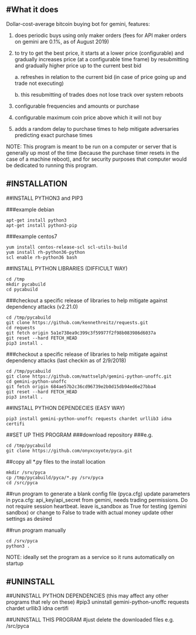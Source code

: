#What it does
------------
Dollar-cost-average bitcoin buying bot for gemini, features:
1. does periodic buys using only maker orders (fees for API maker orders on gemini are 0.1%, as of August 2019)
2. to try to get the best price, it starts at a lower price (configurable) and gradually increases price (at a configurable time frame) by resubmitting and gradually higher price up to the current best bid

	a. refreshes in relation to the current bid (in case of price going up and trade not executing) 

	b. this resubmitting of trades does not lose track over system reboots
3. configurable frequencies and amounts or purchase
4. configurable maximum coin price above which it will not buy
5. adds a random delay to purchase times to help mitigate adversaries predicting exact purchase times


NOTE: This program is meant to be run on a computer or server that is generally up most of the time (because the purchase timer resets in the case of a machine reboot), and for security purposes that computer would be dedicated to running this program.


#INSTALLATION
------------

##INSTALL PYTHON3 and PIP3

###example debian
```
apt-get install python3
apt-get install python3-pip
```

###example centos7
```
yum install centos-release-scl scl-utils-build
yum install rh-python36-python
scl enable rh-python36 bash
```

##INSTALL PYTHON LIBRARIES (DIFFICULT WAY)
```
cd /tmp
mkdir pycabuild
cd pycabuild
```

###checkout a specific release of libraries to help mitigate against dependency attacks (v2.21.0)
```
cd /tmp/pycabuild
git clone https://github.com/kennethreitz/requests.git
cd requests
git fetch origin 5a1e738ea9c399c3f59977f2f98b083986d6037a 
git reset --hard FETCH_HEAD
pip3 install .
```

###checkout a specific release of libraries to help mitigate against dependency attacks (last checkin as of 2/9/2018)
```
cd /tmp/pycabuild
git clone https://github.com/mattselph/gemini-python-unoffc.git
cd gemini-python-unoffc
git fetch origin 684ae57b2c36cd96739e2b0d15db94ed6e27bba4
git reset --hard FETCH_HEAD
pip3 install .
```

##INSTALL PYTHON DEPENDECIES (EASY WAY)
```
pip3 install gemini-python-unoffc requests chardet urllib3 idna certifi
```


##SET UP THIS PROGRAM
###download repository
###e.g.
```
cd /tmp/pycabuild
git clone https://github.com/onyxcoyote/pyca.git
```

##copy all *.py files to the install location
```
mkdir /srv/pyca
cp /tmp/pycabuild/pyca/*.py /srv/pyca
cd /src/pyca
```

##run program to generate a blank config file (pyca.cfg)
update parameters in pyca.cfg:
	api_key/api_secret from gemini, needs trading permissions.  Do not require session heartbeat.
	leave is_sandbox as True for testing (gemini sandbox) or change to False to trade with actual money
	update other settings as desired



##run program manually
```
cd /srv/pyca
python3 .
```

NOTE: ideally set the program as a service so it runs automatically on startup




#UNINSTALL
------------
##UNINSTALL PYTHON DEPENDENCIES (this may affect any other programs that rely on these)
#pip3 uninstall gemini-python-unoffc requests chardet urllib3 idna certifi

##UNINSTALL THIS PROGRAM
#just delete the downloaded files e.g. /src/pyca


